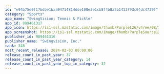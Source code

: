 ```yaml
---
id: "e94b75e0f17bdbe1baa94714814dde108e3e1cb8f4b8a2b1413793c04dc4739f"
category: "Sports"
app_name: "SwingVision: Tennis & Pickle"
app_id: 989461317
app_icon: https://is1-ssl.mzstatic.com/image/thumb/Purple126/v4/ee/08/16/ee081641-9a72-ca2d-15fd-09669d3d35bf/AppIcon-0-0-1x_U007epad-0-0-0-85-220.png/1024x1024bb.png
app_screenshot: https://is1-ssl.mzstatic.com/image/thumb/PurpleSource126/v4/59/b0/e0/59b0e0ee-ebeb-4839-1d78-93fd941aa356/252454d3-10ce-4af8-8e48-4240f5b14647_App_Store_iPhone14Pro_Awards.png/1242x2688bb.png
publisher_id: 989461316
publisher_name: "Swingvision, Inc."
rank: 346
most_recent_release: 2024-02-03 00:00:00
release_count_in_past_year: 37
release_count_in_past_year_category: 14
release_count_in_past_year_top_in_category: 32
---
```

